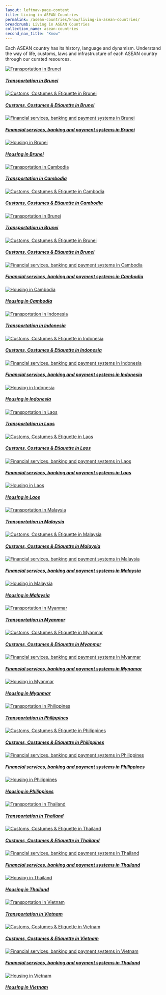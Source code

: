 ```yaml
---
layout: leftnav-page-content
title: Living in ASEAN Countries
permalink: /asean-countries/know/living-in-asean-countries/
breadcrumb: Living in ASEAN Countries
collection_name: asean-countries
second_nav_title: "Know"
---
```


Each ASEAN country has its history, language and dynamism. Understand the way of life, customs, laws and infrastructure of each ASEAN country through our curated resources.

<div>
	<div class="row is-multiline">
		<div class="col is-half-tablet padding--bottom--lg">
			<a href="/asean/living/transportation-in-brunei/" class="project-link">
				<img src="/images/asean-living/Transportation-Brunei-370x150.jpg" alt="Transportation in Brunei" class="project-image">
			<div class="project-card">
				<div class="project-title margin--bottom--xs">
					<h5><b>Transportation in Brunei</b></h5>
				</div>
			</div>
			</a>
		</div>
		<div class="col is-half-tablet padding--bottom--lg">
			<a href="/asean/living/customs-costumes-etiquette-brunei/" class="project-link">
				<img src="/images/asean-living/Customs-Brunei-370x150.jpg" alt="Customs, Costumes & Etiquette in Brunei" class="project-image">
			<div class="project-card">
				<div class="project-title margin--bottom--xs">
					<h5><b>Customs, Costumes & Etiquette in Brunei</b></h5>
				</div>
			</div>
			</a>
		</div>
	</div>
</div>

<p><p>

<div>
	<div class="row is-multiline">
		<div class="col is-half-tablet padding--bottom--lg">
			<a href="/asean/living/financial-services-brunei/" class="project-link">
				<img src="/images/asean-living/ASEAN-Brunei-Banking-Cover-370x150.jpg" alt="Financial services, banking and payment systems in Brunei" class="project-image">
			<div class="project-card">
				<div class="project-title margin--bottom--xs">
					<h5><b>Financial services, banking and payment systems in Brunei</b></h5>
				</div>
			</div>
			</a>
		</div>
		<div class="col is-half-tablet padding--bottom--lg">
			<a href="/asean/living/housing-in-brunei/" class="project-link">
				<img src="/images/asean-living/ASEAN-Brunei-Housing-Cover-370x150.jpg" alt="Housing in Brunei" class="project-image">
			<div class="project-card">
				<div class="project-title margin--bottom--xs">
					<h5><b>Housing in Brunei</b></h5>
				</div>
			</div>
			</a>
		</div>
	</div>
</div>

<p><p>

<div>
	<div class="row is-multiline">
		<div class="col is-half-tablet padding--bottom--lg">
			<a href="/asean/living/transportation-in-cambodia/" class="project-link">
				<img src="/images/asean-living/ASEAN-Guides-Cambodia-370x150.jpg" alt="Transportation in Cambodia" class="project-image">
			<div class="project-card">
				<div class="project-title margin--bottom--xs">
					<h5><b>Transportation in Cambodia</b></h5>
				</div>
			</div>
			</a>
		</div>
		<div class="col is-half-tablet padding--bottom--lg">
			<a href="/asean/living/customs-costumes-etiquette-cambodia/" class="project-link">
				<img src="/images/asean-living/Customs-Cambodia-370x150.jpg" alt="Customs, Costumes & Etiquette in Cambodia" class="project-image">
			<div class="project-card">
				<div class="project-title margin--bottom--xs">
					<h5><b>Customs, Costumes & Etiquette in Cambodia</b></h5>
				</div>
			</div>
			</a>
		</div>
	</div>
</div>

<p><p>

<div>
	<div class="row is-multiline">
		<div class="col is-half-tablet padding--bottom--lg">
			<a href="/asean/living/transportation-in-brunei/" class="project-link">
				<img src="/images/asean-living/Transportation-Brunei-370x150.jpg" alt="Transportation in Brunei" class="project-image">
			<div class="project-card">
				<div class="project-title margin--bottom--xs">
					<h5><b>Transportation in Brunei</b></h5>
				</div>
			</div>
			</a>
		</div>
		<div class="col is-half-tablet padding--bottom--lg">
			<a href="/asean/living/customs-costumes-etiquette-brunei/" class="project-link">
				<img src="/images/asean-living/Customs-Brunei-370x150.jpg" alt="Customs, Costumes & Etiquette in Brunei" class="project-image">
			<div class="project-card">
				<div class="project-title margin--bottom--xs">
					<h5><b>Customs, Costumes & Etiquette in Brunei</b></h5>
				</div>
			</div>
			</a>
		</div>
	</div>
</div>

<p><p>

<div>
	<div class="row is-multiline">
		<div class="col is-half-tablet padding--bottom--lg">
			<a href="/asean/living/financial-services-cambodia/" class="project-link">
				<img src="/images/asean-living/ASEAN-Cambodia-Banking-Cover-370x150.jpg" alt="Financial services, banking and payment systems in Cambodia" class="project-image">
			<div class="project-card">
				<div class="project-title margin--bottom--xs">
					<h5><b>Financial services, banking and payment systems in Cambodia</b></h5>
				</div>
			</div>
			</a>
		</div>
		<div class="col is-half-tablet padding--bottom--lg">
			<a href="/asean/living/housing-in-cambodia/" class="project-link">
				<img src="/images/asean-living/ASEAN-Cambodia-Housing-Cover-370x150.jpg" alt="Housing in Cambodia" class="project-image">
			<div class="project-card">
				<div class="project-title margin--bottom--xs">
					<h5><b>Housing in Cambodia</b></h5>
				</div>
			</div>
			</a>
		</div>
	</div>
</div>

<p><p>

<div>
	<div class="row is-multiline">
		<div class="col is-half-tablet padding--bottom--lg">
			<a href="/asean/living/transportation-in-indonesia/" class="project-link">
				<img src="/images/asean-living/Transportation-Indonesia-370x150.jpg" alt="Transportation in Indonesia" class="project-image">
			<div class="project-card">
				<div class="project-title margin--bottom--xs">
					<h5><b>Transportation in Indonesia</b></h5>
				</div>
			</div>
			</a>
		</div>
		<div class="col is-half-tablet padding--bottom--lg">
			<a href="/asean/living/customs-costumes-etiquette-indonesia/" class="project-link">
				<img src="/images/asean-living/Customs-Indonesia-370x150.jpg" alt="Customs, Costumes & Etiquette in Indonesia" class="project-image">
			<div class="project-card">
				<div class="project-title margin--bottom--xs">
					<h5><b>Customs, Costumes & Etiquette in Indonesia</b></h5>
				</div>
			</div>
			</a>
		</div>
	</div>
</div>

<p><p>

<div>
	<div class="row is-multiline">
		<div class="col is-half-tablet padding--bottom--lg">
			<a href="/asean/living/financial-services-indonesia/" class="project-link">
				<img src="/images/asean-living/ASEAN-Indonesia-Banking-Cover-370x150.jpg" alt="Financial services, banking and payment systems in Indonesia" class="project-image">
			<div class="project-card">
				<div class="project-title margin--bottom--xs">
					<h5><b>Financial services, banking and payment systems in Indonesia</b></h5>
				</div>
			</div>
			</a>
		</div>
		<div class="col is-half-tablet padding--bottom--lg">
			<a href="/asean/living/housing-in-brunei/" class="project-link">
				<img src="/images/asean-living/ASEAN-Indonesia-Housing-Cover-370x150.jpg" alt="Housing in Indonesia" class="project-image">
			<div class="project-card">
				<div class="project-title margin--bottom--xs">
					<h5><b>Housing in Indonesia</b></h5>
				</div>
			</div>
			</a>
		</div>
	</div>
</div>

<p><p>

<div>
	<div class="row is-multiline">
		<div class="col is-half-tablet padding--bottom--lg">
			<a href="/asean/living/transportation-in-laos/" class="project-link">
				<img src="/images/asean-living/Transportation-Laos-370x150" alt="Transportation in Laos" class="project-image">
			<div class="project-card">
				<div class="project-title margin--bottom--xs">
					<h5><b>Transportation in Laos</b></h5>
				</div>
			</div>
			</a>
		</div>
		<div class="col is-half-tablet padding--bottom--lg">
			<a href="/asean/living/customs-costumes-etiquette-laos/" class="project-link">
				<img src="/images/asean-living/Customs-Laos-370x150.jpg" alt="Customs, Costumes & Etiquette in Laos" class="project-image">
			<div class="project-card">
				<div class="project-title margin--bottom--xs">
					<h5><b>Customs, Costumes & Etiquette in Laos</b></h5>
				</div>
			</div>
			</a>
		</div>
	</div>
</div>

<p><p>

<div>
	<div class="row is-multiline">
		<div class="col is-half-tablet padding--bottom--lg">
			<a href="/asean/living/financial-services-laos/" class="project-link">
				<img src="/images/asean-living/ASEAN-Laos-Banking-Cover-370x150.jpg" alt="Financial services, banking and payment systems in Laos" class="project-image">
			<div class="project-card">
				<div class="project-title margin--bottom--xs">
					<h5><b>Financial services, banking and payment systems in Laos</b></h5>
				</div>
			</div>
			</a>
		</div>
		<div class="col is-half-tablet padding--bottom--lg">
			<a href="/asean/living/housing-in-laos/" class="project-link">
				<img src="/images/asean-living/ASEAN-Laos-Housing-Cover-370x150.jpg" alt="Housing in Laos" class="project-image">
			<div class="project-card">
				<div class="project-title margin--bottom--xs">
					<h5><b>Housing in Laos</b></h5>
				</div>
			</div>
			</a>
		</div>
	</div>
</div>

<p><p>

<div>
	<div class="row is-multiline">
		<div class="col is-half-tablet padding--bottom--lg">
			<a href="/asean/living/transportation-in-malaysia/" class="project-link">
				<img src="/images/asean-living/Transportation-Malaysia-370x150" alt="Transportation in Malaysia" class="project-image">
			<div class="project-card">
				<div class="project-title margin--bottom--xs">
					<h5><b>Transportation in Malaysia</b></h5>
				</div>
			</div>
			</a>
		</div>
		<div class="col is-half-tablet padding--bottom--lg">
			<a href="/asean/living/customs-costumes-etiquette-malaysia/" class="project-link">
				<img src="/images/asean-living/Customs-Malaysia-370x150.jpg" alt="Customs, Costumes & Etiquette in Malaysia" class="project-image">
			<div class="project-card">
				<div class="project-title margin--bottom--xs">
					<h5><b>Customs, Costumes & Etiquette in Malaysia</b></h5>
				</div>
			</div>
			</a>
		</div>
	</div>
</div>

<p><p>

<div>
	<div class="row is-multiline">
		<div class="col is-half-tablet padding--bottom--lg">
			<a href="/asean/living/financial-services-malaysia/" class="project-link">
				<img src="/images/asean-living/ASEAN-Malaysia-Banking-Cover-370x150.jpg" alt="Financial services, banking and payment systems in Malaysia" class="project-image">
			<div class="project-card">
				<div class="project-title margin--bottom--xs">
					<h5><b>Financial services, banking and payment systems in Malaysia</b></h5>
				</div>
			</div>
			</a>
		</div>
		<div class="col is-half-tablet padding--bottom--lg">
			<a href="/asean/living/housing-in-malaysia/" class="project-link">
				<img src="/images/asean-living/ASEAN-Malaysia-Housing-Cover-370x150.jpg" alt="Housing in Malaysia" class="project-image">
			<div class="project-card">
				<div class="project-title margin--bottom--xs">
					<h5><b>Housing in Malaysia</b></h5>
				</div>
			</div>
			</a>
		</div>
	</div>
</div>

<p><p>

<div>
	<div class="row is-multiline">
		<div class="col is-half-tablet padding--bottom--lg">
			<a href="/asean/living/transportation-in-myanmar/" class="project-link">
				<img src="/images/asean-living/Transportation-Myanmar-370x150" alt="Transportation in Myanmar" class="project-image">
			<div class="project-card">
				<div class="project-title margin--bottom--xs">
					<h5><b>Transportation in Myanmar</b></h5>
				</div>
			</div>
			</a>
		</div>
		<div class="col is-half-tablet padding--bottom--lg">
			<a href="/asean/living/customs-costumes-etiquette-myanmar/" class="project-link">
				<img src="/images/asean-living/Customs-Myanmar-370x150.jpg" alt="Customs, Costumes & Etiquette in Myanmar" class="project-image">
			<div class="project-card">
				<div class="project-title margin--bottom--xs">
					<h5><b>Customs, Costumes & Etiquette in Myanmar</b></h5>
				</div>
			</div>
			</a>
		</div>
	</div>
</div>

<p><p>

<div>
	<div class="row is-multiline">
		<div class="col is-half-tablet padding--bottom--lg">
			<a href="/asean/living/financial-services-myanmar/" class="project-link">
				<img src="/images/asean-living/ASEAN-Myanmar-Banking-Cover-370x150.jpg" alt="Financial services, banking and payment systems in Myanmar" class="project-image">
			<div class="project-card">
				<div class="project-title margin--bottom--xs">
					<h5><b>Financial services, banking and payment systems in Mynamar</b></h5>
				</div>
			</div>
			</a>
		</div>
		<div class="col is-half-tablet padding--bottom--lg">
			<a href="/asean/living/housing-in-myanmar/" class="project-link">
				<img src="/images/asean-living/ASEAN-Myanmar-Housing-Cover-370x150.jpg" alt="Housing in Myanmar" class="project-image">
			<div class="project-card">
				<div class="project-title margin--bottom--xs">
					<h5><b>Housing in Myanmar</b></h5>
				</div>
			</div>
			</a>
		</div>
	</div>
</div>

<p><p>

<div>
	<div class="row is-multiline">
		<div class="col is-half-tablet padding--bottom--lg">
			<a href="/asean/living/transportation-in-philippines/" class="project-link">
				<img src="/images/asean-living/Transportation-Philippines-370x150" alt="Transportation in Philippines" class="project-image">
			<div class="project-card">
				<div class="project-title margin--bottom--xs">
					<h5><b>Transportation in Philippines</b></h5>
				</div>
			</div>
			</a>
		</div>
		<div class="col is-half-tablet padding--bottom--lg">
			<a href="/asean/living/customs-costumes-etiquette-philippines/" class="project-link">
				<img src="/images/asean-living/Customs-Philippines-370x150.jpg" alt="Customs, Costumes & Etiquette in Philippines" class="project-image">
			<div class="project-card">
				<div class="project-title margin--bottom--xs">
					<h5><b>Customs, Costumes & Etiquette in Philippines</b></h5>
				</div>
			</div>
			</a>
		</div>
	</div>
</div>

<p><p>

<div>
	<div class="row is-multiline">
		<div class="col is-half-tablet padding--bottom--lg">
			<a href="/asean/living/financial-services-philippines/" class="project-link">
				<img src="/images/asean-living/ASEAN-Philippines-Banking-Cover-370x150.jpg" alt="Financial services, banking and payment systems in Philippines" class="project-image">
			<div class="project-card">
				<div class="project-title margin--bottom--xs">
					<h5><b>Financial services, banking and payment systems in Philippines</b></h5>
				</div>
			</div>
			</a>
		</div>
		<div class="col is-half-tablet padding--bottom--lg">
			<a href="/asean/living/housing-in-philippines/" class="project-link">
				<img src="/images/asean-living/ASEAN-Philippines-Housing-Cover-370x150.jpg" alt="Housing in Philippines" class="project-image">
			<div class="project-card">
				<div class="project-title margin--bottom--xs">
					<h5><b>Housing in Philippines</b></h5>
				</div>
			</div>
			</a>
		</div>
	</div>
</div>

<p><p>

<div>
	<div class="row is-multiline">
		<div class="col is-half-tablet padding--bottom--lg">
			<a href="/asean/living/transportation-in-thailand/" class="project-link">
				<img src="/images/asean-living/Transportation-Thailand-370x150" alt="Transportation in Thailand" class="project-image">
			<div class="project-card">
				<div class="project-title margin--bottom--xs">
					<h5><b>Transportation in Thailand</b></h5>
				</div>
			</div>
			</a>
		</div>
		<div class="col is-half-tablet padding--bottom--lg">
			<a href="/asean/living/customs-costumes-etiquette-thailand/" class="project-link">
				<img src="/images/asean-living/Customs-Thailand-370x150.jpg" alt="Customs, Costumes & Etiquette in Thailand" class="project-image">
			<div class="project-card">
				<div class="project-title margin--bottom--xs">
					<h5><b>Customs, Costumes & Etiquette in Thailand</b></h5>
				</div>
			</div>
			</a>
		</div>
	</div>
</div>

<p><p>

<div>
	<div class="row is-multiline">
		<div class="col is-half-tablet padding--bottom--lg">
			<a href="/asean/living/financial-services-thailand/" class="project-link">
				<img src="/images/asean-living/ASEAN-Thailand-Banking-Cover-370x150.jpg" alt="Financial services, banking and payment systems in Thailand" class="project-image">
			<div class="project-card">
				<div class="project-title margin--bottom--xs">
					<h5><b>Financial services, banking and payment systems in Thailand</b></h5>
				</div>
			</div>
			</a>
		</div>
		<div class="col is-half-tablet padding--bottom--lg">
			<a href="/asean/living/housing-in-thailand/" class="project-link">
				<img src="/images/asean-living/ASEAN-Thailand-Housing-Cover-370x150.jpg" alt="Housing in Thailand" class="project-image">
			<div class="project-card">
				<div class="project-title margin--bottom--xs">
					<h5><b>Housing in Thailand</b></h5>
				</div>
			</div>
			</a>
		</div>
	</div>
</div>

<p><p>

<div>
	<div class="row is-multiline">
		<div class="col is-half-tablet padding--bottom--lg">
			<a href="/asean/living/transportation-in-vietnam/" class="project-link">
				<img src="/images/asean-living/Transportation-Vietnam-370x150" alt="Transportation in Vietnam" class="project-image">
			<div class="project-card">
				<div class="project-title margin--bottom--xs">
					<h5><b>Transportation in Vietnam</b></h5>
				</div>
			</div>
			</a>
		</div>
		<div class="col is-half-tablet padding--bottom--lg">
			<a href="/asean/living/customs-costumes-etiquette-vietnam/" class="project-link">
				<img src="/images/asean-living/Customs-Vietnam-370x150.jpg" alt="Customs, Costumes & Etiquette in Vietnam" class="project-image">
			<div class="project-card">
				<div class="project-title margin--bottom--xs">
					<h5><b>Customs, Costumes & Etiquette in Vietnam</b></h5>
				</div>
			</div>
			</a>
		</div>
	</div>
</div>

<p><p>

<div>
	<div class="row is-multiline">
		<div class="col is-half-tablet padding--bottom--lg">
			<a href="/asean/living/financial-services-vietnam/" class="project-link">
				<img src="/images/asean-living/ASEAN-Vietnam-Banking-Cover-370x150.jpg" alt="Financial services, banking and payment systems in Vietnam" class="project-image">
			<div class="project-card">
				<div class="project-title margin--bottom--xs">
					<h5><b>Financial services, banking and payment systems in Thailand</b></h5>
				</div>
			</div>
			</a>
		</div>
		<div class="col is-half-tablet padding--bottom--lg">
			<a href="/asean/living/housing-in-vietnam/" class="project-link">
				<img src="/images/asean-living/ASEAN-Vietnam-Housing-Cover-370x150.jpg" alt="Housing in Vietnam" class="project-image">
			<div class="project-card">
				<div class="project-title margin--bottom--xs">
					<h5><b>Housing in Vietnam</b></h5>
				</div>
			</div>
			</a>
		</div>
	</div>
</div>